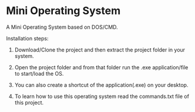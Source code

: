 # Mini Operating System

A Mini Operating System based on DOS/CMD.

Installation steps:

1) Download/Clone the project and then extract the project folder in your system.

2) Open the project folder and from that folder run the .exe application/file to start/load the OS.

3) You can also create a shortcut of the application(.exe) on your desktop.

4) To learn how to use this operating system read the commands.txt file of this project.

